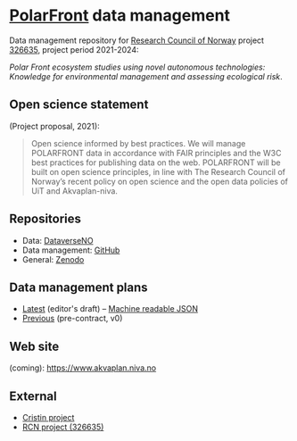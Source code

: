 # [PolarFront](https://github.com/akvaplan-niva/polarfront) data management

Data management repository for [Research Council of Norway](https://www.forskningsradet.no/en/) project [326635](https://prosjektbanken.forskningsradet.no/en/project/FORISS/326635), project period 2021-2024:

_Polar Front ecosystem studies using novel autonomous technologies: Knowledge for environmental management and assessing ecological risk_.

## Open science statement

(Project proposal, 2021):

> Open science informed by best practices.
> We will manage POLARFRONT data in accordance with FAIR principles and the W3C best practices for publishing data on the web.
> POLARFRONT will be built on open science principles, in line with The Research Council of Norway’s recent policy on open science and the open data policies of UiT and Akvaplan-niva.

## Repositories

- Data: [DataverseNO](https://dataverse.no/dataverse/polarfront)
- Data management: [GitHub](https://github.com/akvaplan-niva/polarfront)
- General: [Zenodo](https://zenodo.org/communities/polarfront/search?page=1&size=20)

## Data management plans

- [Latest](https://elixir-no.ds-wizard.org/projects/873c2b7c-3baf-4c5f-ae24-75b8d7bf4e02/preview) (editor's draft) – [Machine readable JSON](https://api.elixir-no.ds-wizard.org/questionnaires/873c2b7c-3baf-4c5f-ae24-75b8d7bf4e02)
- [Previous](https://github.com/akvaplan-niva/polarfront/blob/v0/dmp.md) (pre-contract, v0)

## Web site

(coming): https://www.akvaplan.niva.no

## External

- [Cristin project](https://app.cristin.no/projects/show.jsf?id=2524794)
- [RCN project (326635)](https://prosjektbanken.forskningsradet.no/en/project/FORISS/326635)
